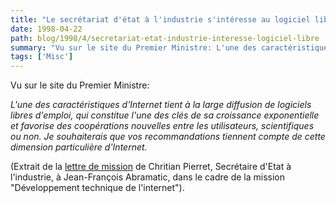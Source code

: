 ```yaml
---
title: "Le secrétariat d'état à l'industrie s'intéresse au logiciel libre"
date: 1998-04-22
path: blog/1998/4/secretariat-etat-industrie-interesse-logiciel-libre
summary: "Vu sur le site du Premier Ministre: L'une des caractéristiques d'Internet tient à la large diffusion de logiciels libres d'emploi, qui constitue l'une des clés de sa croissance exponentielle et favorise des coopérations nouvelles entre les utilisateurs, scientifiques ou non."
tags: ['Misc']
---
```


<P>
Vu sur le site du Premier Ministre:
</P>

<P><EM>
L'une des caractéristiques d'Internet tient à la large diffusion
de logiciels libres d'emploi, qui constitue l'une des clés de sa
croissance exponentielle et favorise des coopérations nouvelles
entre les utilisateurs, scientifiques ou non. Je souhaiterais que
vos recommandations tiennent compte de cette dimension particulière
d'Internet.
</EM></P>

<P>
(Extrait de la <A HREF="http://www.premier-ministre.gouv.fr/DOSACTU/ELEMENTB7MISS.HTM">lettre de mission</A> de Chritian Pierret, Secrétaire d'Etat
à l'industrie, à Jean-François Abramatic, dans le cadre de la mission
"Développement technique de l'internet").
</P>


